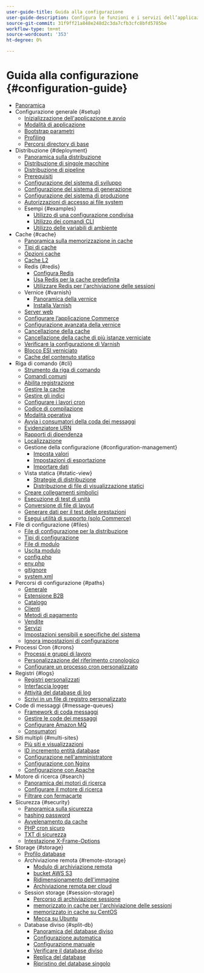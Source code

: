 ```yaml
---
user-guide-title: Guida alla configurazione
user-guide-description: Configura le funzioni e i servizi dell’applicazione Adobe Commerce o Magenti Open Source.
source-git-commit: 31f9ff21a848e248d2c3da7cfb3cfc8bfd5785be
workflow-type: tm+mt
source-wordcount: '353'
ht-degree: 0%

---
```



# Guida alla configurazione {#configuration-guide}

+ [Panoramica](overview.md)
+ Configurazione generale {#setup}
   + [Inizializzazione dell&#39;applicazione e avvio](bootstrap/initialization.md)
   + [Modalità di applicazione](bootstrap/application-modes.md)
   + [Bootstrap parametri](bootstrap/set-parameters.md)
   + [Profiling](bootstrap/mage-profiler.md)
   + [Percorsi directory di base](bootstrap/mage-directory.md)
+ Distribuzione {#deployment}
   + [Panoramica sulla distribuzione](deployment/overview.md)
   + [Distribuzione di singole macchine](deployment/single-machine.md)
   + [Distribuzione di pipeline](deployment/technical-details.md)
   + [Prerequisiti](deployment/prerequisites.md)
   + [Configurazione del sistema di sviluppo](deployment/development-system.md)
   + [Configurazione del sistema di generazione](deployment/build-system.md)
   + [Configurazione del sistema di produzione](deployment/production-system.md)
   + [Autorizzazioni di accesso ai file system](deployment/file-system-permissions.md)
   + Esempi {#examples}
      + [Utilizzo di una configurazione condivisa](deployment/example-shared-configuration.md)
      + [Utilizzo dei comandi CLI](deployment/example-using-cli.md)
      + [Utilizzo delle variabili di ambiente](deployment/example-environment-variables.md)
+ Cache {#cache}
   + [Panoramica sulla memorizzazione in cache](cache/caching-overview.md)
   + [Tipi di cache](cache/cache-types.md)
   + [Opzioni cache](cache/cache-options.md)
   + [Cache L2](cache/level-two-cache.md)
   + Redis {#redis}
      + [Configura Redis](cache/config-redis.md)
      + [Usa Redis per la cache predefinita](cache/redis-pg-cache.md)
      + [Utilizzare Redis per l&#39;archiviazione delle sessioni](cache/redis-session.md)
   + Vernice {#varnish}
      + [Panoramica della vernice](cache/config-varnish.md)
      + [Installa Varnish](cache/config-varnish-install.md)
   + [Server web](cache/config-varnish-server.md)
   + [Configurare l’applicazione Commerce](cache/configure-varnish-commerce.md)
   + [Configurazione avanzata della vernice](cache/config-varnish-advanced.md)
   + [Cancellazione della cache](cache/use-varnish-cache.md)
   + [Cancellazione della cache di più istanze verniciate](cache/use-multiple-varnish-cache.md)
   + [Verificare la configurazione di Varnish](cache/config-varnish-final.md)
   + [Blocco ESI verniciato](cache/use-varnish-esi.md)
   + [Cache del contenuto statico](cache/static-content-signing.md)
+ Riga di comando {#cli}
   + [Strumento da riga di comando](cli/config-cli.md)
   + [Comandi comuni](cli/common-cli-commands.md)
   + [Abilita registrazione](cli/enable-logging.md)
   + [Gestire la cache](cli/manage-cache.md)
   + [Gestire gli indici](cli/manage-indexers.md)
   + [Configurare i lavori cron](cli/configure-cron-jobs.md)
   + [Codice di compilazione](cli/code-compiler.md)
   + [Modalità operativa](cli/set-mode.md)
   + [Avvia i consumatori della coda dei messaggi](cli/start-message-queues.md)
   + [Evidenziatore URN](cli/urn-highlighter.md)
   + [Rapporti di dipendenza](cli/dependency-reports.md)
   + [Localizzazione](cli/localization.md)
   + Gestione della configurazione {#configuration-management}
      + [Imposta valori](cli/set-configuration-values.md)
      + [Impostazioni di esportazione](cli/export-configuration.md)
      + [Importare dati](cli/import-configuration.md)
   + Vista statica {#static-view}
      + [Strategie di distribuzione](cli/static-view-file-strategy.md)
      + [Distribuzione di file di visualizzazione statici](cli/static-view-file-deployment.md)
   + [Creare collegamenti simbolici](cli/create-symlinks.md)
   + [Esecuzione di test di unità](cli/unit-tests.md)
   + [Conversione di file di layout](cli/convert-layout-files.md)
   + [Generare dati per il test delle prestazioni](cli/generate-data.md)
   + [Esegui utilità di supporto (solo Commerce)](cli/run-support-utilities.md)
+ File di configurazione {#files}
   + [File di configurazione per la distribuzione](reference/deployment-files.md)
   + [Tipi di configurazione](reference/config-create-types.md)
   + [File di modulo](reference/module-files.md)
   + [Uscita modulo](reference/disable-module-output.md)
   + [config.php](reference/config-reference-configphp.md)
   + [env.php](reference/config-reference-envphp.md)
   + [gitignore](reference/config-reference-gitignore.md)
   + [system.xml](reference/config-reference-systemxml.md)
+ Percorsi di configurazione {#paths}
   + [Generale](reference/config-reference-general.md)
   + [Estensione B2B](reference/config-reference-b2b.md)
   + [Catalogo](reference/config-reference-catalog.md)
   + [Clienti](reference/config-reference-customers.md)
   + [Metodi di pagamento](reference/config-reference-payment.md)
   + [Vendite](reference/config-reference-sales.md)
   + [Servizi](reference/config-reference-services.md)
   + [Impostazioni sensibili e specifiche del sistema](reference/config-reference-sens.md)
   + [Ignora impostazioni di configurazione](reference/override-config-settings.md)
+ Processi Cron {#crons}
   + [Processi e gruppi di lavoro](cron/custom-cron.md)
   + [Personalizzazione del riferimento cronologico](cron/custom-cron-reference.md)
   + [Configurare un processo cron personalizzato](cron/custom-cron-tutorial.md)
+ Registri {#logs}
   + [Registri personalizzati](logs/custom-logging.md)
   + [Interfaccia logger](logs/logger-interface.md)
   + [Attività del database di log](logs/database-activity.md)
   + [Scrivi in un file di registro personalizzato](logs/custom-log-files.md)
+ Code di messaggi {#message-queues}
   + [Framework di coda messaggi](queues/message-queue-framework.md)
   + [Gestire le code dei messaggi](queues/manage-message-queues.md)
   + [Configurare Amazon MQ](queues/aws-mq.md)
   + [Consumatori](queues/consumers.md)
+ Siti multipli {#multi-sites}
   + [Più siti e visualizzazioni](multi-sites/ms-overview.md)
   + [ID incremento entità database](multi-sites/change-increment-id.md)
   + [Configurazione nell&#39;amministratore](multi-sites/ms-admin.md)
   + [Configurazione con Nginx](multi-sites/ms-nginx.md)
   + [Configurazione con Apache](multi-sites/ms-apache.md)
+ Motore di ricerca {#search}
   + [Panoramica dei motori di ricerca](search/overview-search.md)
   + [Configurare il motore di ricerca](search/configure-search-engine.md)
   + [Filtrare con fermacarte](search/search-stopwords.md)
+ Sicurezza {#security}
   + [Panoramica sulla sicurezza](security/overview.md)
   + [hashing password](security/password-hashing.md)
   + [Avvelenamento da cache](security/cache-poisoning.md)
   + [PHP cron sicuro](security/secure-cron-php.md)
   + [TXT di sicurezza](security/security-txt.md)
   + [Intestazione X-Frame-Options](security/xframe-options.md)
+ Storage {#storage}
   + [Profilo database](storage/db-profiler.md)
   + Archiviazione remota {#remote-storage}
      + [Modulo di archiviazione remota](remote-storage/remote-storage.md)
      + [bucket AWS S3](remote-storage/remote-storage-aws-s3.md)
      + [Ridimensionamento dell&#39;immagine](remote-storage/remote-storage-image-resize.md)
      + [Archiviazione remota per cloud](remote-storage/cloud-support.md)
   + Session storage {#session-storage}
      + [Percorso di archiviazione sessione](storage/sessions.md)
      + [memorizzato in cache per l&#39;archiviazione delle sessioni](storage/memcached.md)
      + [memorizzato in cache su CentOS](storage/memcache-centos.md)
      + [Mecca su Ubuntu](storage/memcache-ubuntu.md)
   + Database diviso {#split-db}
      + [Panoramica del database diviso](storage/multi-master.md)
      + [Configurazione automatica](storage/multi-master-masterdb.md)
      + [Configurazione manuale](storage/multi-master-manual.md)
      + [Verificare il database diviso](storage/multi-master-verify.md)
      + [Replica del database](storage/multi-master-replication.md)
      + [Ripristino del database singolo](storage/revert-split-database.md)
